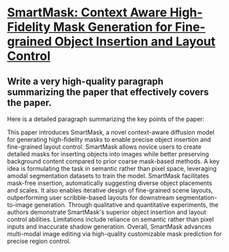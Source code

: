 # [SmartMask: Context Aware High-Fidelity Mask Generation for Fine-grained   Object Insertion and Layout Control](https://arxiv.org/abs/2312.05039)

## Write a very high-quality paragraph summarizing the paper that effectively covers the paper.

 Here is a detailed paragraph summarizing the key points of the paper:

This paper introduces SmartMask, a novel context-aware diffusion model for generating high-fidelity masks to enable precise object insertion and fine-grained layout control. SmartMask allows novice users to create detailed masks for inserting objects into images while better preserving background content compared to prior coarse mask-based methods. A key idea is formulating the task in semantic rather than pixel space, leveraging amodal segmentation datasets to train the model. SmartMask facilitates mask-free insertion, automatically suggesting diverse object placements and scales. It also enables iterative design of fine-grained scene layouts, outperforming user scribble-based layouts for downstream segmentation-to-image generation. Through qualitative and quantitative experiments, the authors demonstrate SmartMask's superior object insertion and layout control abilities. Limitations include reliance on semantic rather than pixel inputs and inaccurate shadow generation. Overall, SmartMask advances multi-modal image editing via high-quality customizable mask prediction for precise region control.
